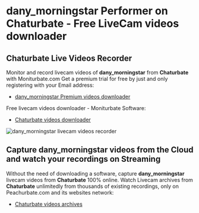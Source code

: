 # dany_morningstar Performer on Chaturbate - Free LiveCam videos downloader

## Chaturbate Live Videos Recorder

Monitor and record livecam videos of **dany_morningstar** from **Chaturbate** with Moniturbate.com
Get a premium trial for free by just and only registering with your Email address:
* [dany_morningstar Premium videos downloader](https://moniturbate.com/request-demo-licence-key.html)

Free livecam videos downloader - Moniturbate Software:
* [Chaturbate videos downloader](https://moniturbate.com/moniturbate-download-software.html)

![dany_morningstar livecam videos recorder](https://peachurnet.com/templates/moniturbate-software.png)


## Capture dany_morningstar videos from the Cloud and watch your recordings on Streaming

Without the need of downloading a software, capture **dany_morningstar** livecam videos from **Chaturbate** 100% online.
Watch Livecam archives from **Chaturbate** unlimitedly from thousands of existing recordings, only on Peachurbate.com and its websites network:
* [Chaturbate videos archives](https://peachurnet.com/)